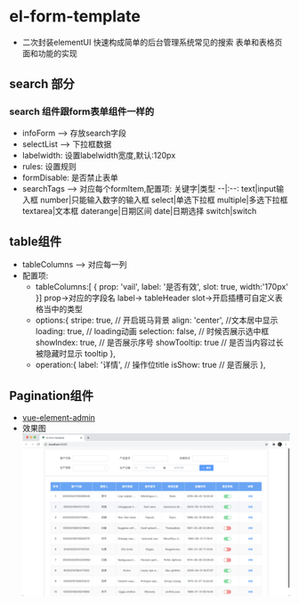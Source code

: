 # el-form-template
+ 二次封装elementUI 快速构成简单的后台管理系统常见的搜索 表单和表格页面和功能的实现 

## search 部分
### search 组件跟form表单组件一样的
+ infoForm --> 存放search字段
+ selectList --> 下拉框数据
+ labelwidth: 设置labelwidth宽度,默认:120px
+ rules: 设置规则
+ formDisable: 是否禁止表单
+ searchTags --> 对应每个formItem,配置项:
    关键字|类型
    --|:--:
    text|input输入框
    number|只能输入数字的输入框
    select|单选下拉框
    multiple|多选下拉框
    textarea|文本框
    daterange|日期区间
    date|日期选择
    switch|switch
## table组件
+ tableColumns --> 对应每一列
+ 配置项:
   - tableColumns:[ { prop: 'vail', label: '是否有效', slot: true, width:'170px' }]
      prop->对应的字段名   label-> tableHeader   slot->开启插槽可自定义表格当中的类型
   - options:{
          stripe: true, // 开启斑马背景
          align: 'center', //文本居中显示
          loading: true, // loading动画
          selection: false, // 时候否展示选中框
          showIndex: true, // 是否展示序号
          showTooltip: true // 是否当内容过长被隐藏时显示 tooltip
        },
    - operation:{
          label: '详情', // 操作位title
          isShow: true // 是否展示
        },
## Pagination组件
+ [vue-element-admin](https://github.com/PanJiaChen/vue-element-admin)
+ 效果图
![demo-png](/src/assets/demo.png)